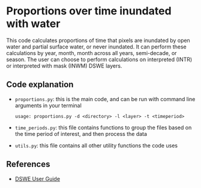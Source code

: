 # Proportions over time inundated with water

This code calculates proportions of time that pixels are inundated by open water and partial surface water, or never inundated. It can perform these calculations by year, month, month across all years, semi-decade, or season. The user can choose to perform calculations on interpreted (INTR) or interpreted with mask (INWM) DSWE layers.

## Code explanation
- `proportions.py`: this is the main code, and can be run with command line arguments in your terminal

    `usage: proportions.py -d <directory> -l <layer> -t <timeperiod>`

- `time_periods.py`: this file contains functions to group the files based on the time period of interest, and then process the data

- `utils.py`: this file contains all other utility functions the code uses

## References
- [DSWE User Guide](https://www.usgs.gov/land-resources/nli/landsat/landsat-dynamic-surface-water-extent?qt-science_support_page_related_con=0#qt-science_support_page_related_con)

